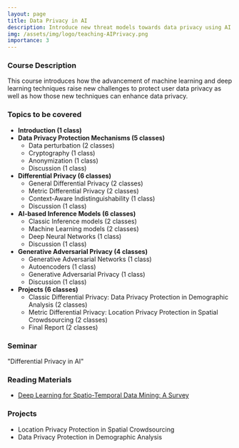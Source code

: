 ```yaml
---
layout: page
title: Data Privacy in AI
description: Introduce new threat models towards data privacy using AI techniques and how AI techniques can enhance data privacy. 
img: /assets/img/logo/teaching-AIPrivacy.png
importance: 3
---
```


### Course Description ###

This course introduces how the advancement of machine learning and deep learning techniques raise new challenges to protect user data privacy as well as how those new techniques can enhance data privacy. 

### Topics to be covered ###
* **Introduction (1 class)**
* **Data Privacy Protection Mechanisms (5 classes)**
  * Data perturbation (2 classes)
  * Cryptography (1 class)
  * Anonymization (1 class)
  * Discussion (1 class)
* **Differential Privacy (6 classes)** 
  * General Differential Privacy (2 classes)
  * Metric Differential Privacy (2 classes)
  * Context-Aware Indistinguishability (1 class)
  * Discussion (1 class)
* **AI-based Inference Models (6 classes)** 
  * Classic Inference models (2 classes)
  * Machine Learning models (2 classes)
  * Deep Neural Networks (1 class)
  * Discussion (1 class)
* **Generative Adversarial Privacy (4 classes)**
  * Generative Adversarial Networks (1 class)
  * Autoencoders (1 class)
  * Generative Adversarial Privacy (1 class)
  * Discussion (1 class)
* **Projects (6 classes)**
  * Classic Differential Privacy: Data Privacy Protection in Demographic Analysis (2 classes)
  * Metric Differential Privacy: Location Privacy Protection in Spatial Crowdsourcing (2 classes)
  * Final Report (2 classes)


### Seminar ###
"Differential Privacy in AI"

### Reading Materials ###
* <a href="https://ieeexplore.ieee.org/abstract/document/9204396">Deep Learning for Spatio-Temporal Data Mining: A Survey</a>



### Projects ###
* Location Privacy Protection in Spatial Crowdsourcing
* Data Privacy Protection in Demographic Analysis

